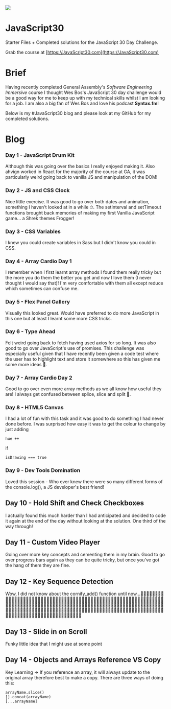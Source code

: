 ﻿![](https://javascript30.com/images/JS3-social-share.png)

# JavaScript30

Starter Files + Completed solutions for the JavaScript 30 Day Challenge.

Grab the course at [https://JavaScript30.com](https://JavaScript30.com)

# Brief

Having recently completed General Assembly's *Software Engineering Immersive* course I thought Wes Bos's JavaScript 30 day challenge would be a good way for me to keep up with my technical skills whilst I am looking for a job. I am also a big fan of Wes Bos and love his podcast **Syntax.fm**!


Below is my #JavaScript30 blog and please look at my GitHub for my completed solutions.

# Blog 

### Day 1 - JavaScript Drum Kit
Although this was going over the basics I really enjoyed making it. Also ahvign worked in React for the majority of the course at GA, it was particularly weird going back to vanilla JS and manipulation of the DOM!

### Day 2 - JS and CSS Clock
Nice little exercise. It was good to go over both dates and animation, something I haven't looked at in a while ⏱. The setInterval and setTimeout functions brought back memories of making my first Vanilla JavaScript game... a Shrek themes Frogger!

### Day 3 - CSS Variables
I knew you could create variables in Sass but I didn't know you could in CSS.

### Day 4 - Array Cardio Day 1
I remember when I first learnt array methods I found them really tricky but the more you do them the better you get and now I love them (I never thought I would say that)! I'm very comfortable with them all except reduce which sometimes can confuse me.

### Day 5 - Flex Panel Gallery
Visually this looked great. Would have preferred to do more JavaScript in this one but at least I learnt some more CSS tricks. 

### Day 6 - Type Ahead
Felt weird going back to fetch having used axios for so long. It was also good to go over JavaScript's use of promises. This challenge was especially useful given that I have recently been given a code test where the user has to highlight text and store it somewhere so this has given me some more ideas 🤠.

### Day 7 - Array Cardio Day 2
Good to go over even more array methods as we all know how useful they are! I always get confused between splice, slice and split 🥴.

### Day 8 - HTML5 Canvas
I had a lot of fun with this task and it was good to do something I had never done before. I was surprised how easy it was to get the colour to change by just adding 
```
hue ++ 
```
if 
```
isDrawing === true
```

### Day 9 - Dev Tools Domination
Loved this session - Who ever knew there were so many different forms of the console.log(), a JS developer's best friend!

## Day 10 - Hold Shift and Check Checkboxes
I actually found this much harder than I had anticipated and decided to code it again at the end of the day without looking at the solution. One third of the way through!

## Day 11 - Custom Video Player
Going over more key concepts and cementing them in my brain. Good to go over progress bars again as they can be quite tricky, but once you've got the hang of them they are fine.

## Day 12 - Key Sequence Detection
Wow, I did not know about the cornify_add() function until now...🦄🦄🦄🦄🦄🦄🦄🦄🦄🦄🦄🦄🦄🦄🦄🦄🦄🦄🦄🦄🦄🦄🦄🦄🦄🦄🦄🦄🦄🦄🦄🦄🦄🦄🦄🦄🦄🦄🦄🦄🦄🦄🦄🦄🦄🦄🦄🦄🦄🦄🦄🦄🦄🦄🦄🦄🦄🦄🦄🦄🦄🦄🦄🦄🦄🦄🦄🦄🦄🦄🦄🦄🦄🦄🦄🦄🦄🦄🦄🦄🦄🦄🦄🦄🦄🦄🦄🦄🦄🦄🦄🦄🦄🦄🦄🦄🦄🦄🦄🦄🦄🦄🦄🦄🦄🦄🦄🦄🦄🦄🦄🦄🦄🦄🦄🦄🦄🦄🦄🦄🦄🦄🦄🦄🦄🦄🦄🦄🦄🦄🦄🦄🦄🦄🦄🦄🦄🦄🦄🦄🦄🦄🦄🦄🦄🦄🦄🦄🦄🦄🦄🦄🦄🦄🦄🦄🦄🦄🦄🦄🦄🦄🦄🦄🦄🦄🦄🦄🦄🦄🦄🦄🦄🦄🦄🦄🦄🦄🦄🦄🦄🦄🦄🦄🦄🦄🦄🦄🦄🦄🦄🦄🦄🦄🦄🦄

## Day 13 - Slide in on Scroll
Funky little idea that I might use at some point

## Day 14 - Objects and Arrays Reference VS Copy
Key Learning -> If you reference an array, it will always update to the original array therefore best to make a copy. There are three ways of doing this:
```
arrayName.slice()
[].concat(arrayName)
[...arrayName]
```




